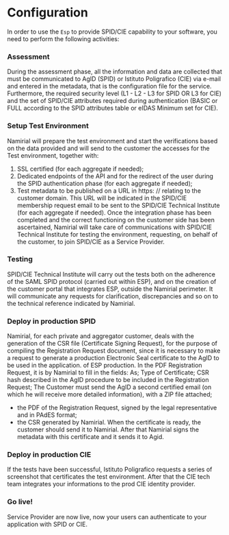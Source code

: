 # Configuration

In order to use the `Esp` to provide SPID/CIE capability to your software, you need to perform the following activities:

### Assessment
During the assessment phase, all the information and data are collected that must be communicated to AgID (SPID) or Istituto Poligrafico (CIE) via e-mail and entered in the metadata, that is the configuration file for the service.
Furthermore, the required security level (L1 - L2 - L3 for SPID OR L3 for CIE) and the set of SPID/CIE attributes required during authentication (BASIC or FULL according to the SPID attributes table or eIDAS Minimum set for CIE).

### Setup Test Environment
Namirial will prepare the test environment and start the verifications based on the data provided and will send to the customer the accesses for the Test environment, together with:
1. SSL certified (for each aggregate if needed);
2. Dedicated endpoints of the API and for the redirect of the user during the SPID authentication phase (for each aggregate if needed);
3. Test metadata to be published on a URL in https: // relating to the customer domain. This URL will be indicated in the SPID/CIE membership request email to be sent to the SPID/CIE Technical Institute (for each aggregate if needed).
Once the integration phase has been completed and the correct functioning on the customer side has been ascertained, Namirial will take care of communications with SPID/CIE Technical Institute for testing the environment, requesting, on behalf of the customer, to join SPID/CIE as a Service Provider.

### Testing
SPID/CIE Technical Institute will carry out the tests both on the adherence of the SAML SPID protocol (carried out within ESP), and on the creation of the customer portal that integrates ESP, outside the Namirial perimeter. It will communicate any requests for clarification, discrepancies and so on to the technical reference indicated by Namirial.

### Deploy in production SPID

Namirial, for each private and aggregator customer, deals with the generation of the CSR file (Certificate Signing Request), for the purpose of compiling the Registration Request document, since it is necessary to make a request to generate a production Electronic Seal certificate to the AgID to be used in the application. of ESP production. In the PDF Registration Request, it is by Namirial to fill in the fields: As; Type of Certificate; CSR hash described in the AgID procedure to be included in the Registration Request;
The Customer must send the AgID a second certified email (on which he will receive more detailed information), with a ZIP file attached;
- the PDF of the Registration Request, signed by the legal representative and in PAdES format;
- the CSR generated by Namirial.
When the certificate is ready, the customer should send it to Namirial. After that Namirial signs the metadata with this certificate and it sends it to Agid.

### Deploy in production CIE
If the tests have been successful, Istituto Poligrafico requests a series of screenshot that certificates the test environment.
After that the CIE tech team integrates your informations to the prod CIE identity provider.

### Go live!
Service Provider are now live, now your users can authenticate to your application with SPID or CIE.